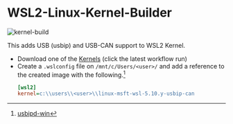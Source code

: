 # WSL2-Linux-Kernel-Builder
![kernel-build](https://github.com/beghem/WSL2-Linux-Kernel-Builder/actions/workflows/build.yml/badge.svg)

This adds USB (usbip) and USB-CAN support to WSL2 Kernel.

+ Download one of the [Kernels](https://github.com/beghem/WSL2-Linux-Kernel-Builder/actions) (click the latest workflow run)
+ Create a `.wslconfig` file on `/mnt/c/Users/<user>/` and add a reference to the created image with the following.[^1]
    ```ini
    [wsl2]
    kernel=c:\\users\\<user>\\linux-msft-wsl-5.10.y-usbip-can
    ```

[^1]: [usbipd-win](https://github.com/dorssel/usbipd-win)
